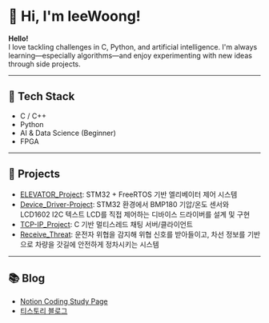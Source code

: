 # 👋 Hi, I'm leeWoong!

**Hello!**  
I love tackling challenges in C, Python, and artificial intelligence.
I'm always learning—especially algorithms—and enjoy experimenting with new ideas through side projects.

---

## 🔨 Tech Stack
- C / C++
- Python
- AI & Data Science (Beginner)
- FPGA
---

## 📝 Projects
- [ELEVATOR_Project](https://github.com/0verFIow/ELEVATOR_Project): STM32 + FreeRTOS 기반 엘리베이터 제어 시스템
- [Device_Driver-Project](https://github.com/0verFIow/Device_Driver-Project): STM32 환경에서 BMP180 기압/온도 센서와 LCD1602 I2C 텍스트 LCD를 직접 제어하는 디바이스 드라이버를 설계 및 구현
- [TCP-IP_Project](https://github.com/0verFIow/TCP-IP_Proejct): C 기반 멀티스레드 채팅 서버/클라이언트
- [Receive_Threat](https://github.com/0verFIow/Receive_Threat): 운전자 위협을 감지해 위협 신호를 받아들이고, 차선 정보를 기반으로 차량을 갓길에 안전하게 정차시키는 시스템

---

## 📚 Blog
- [Notion Coding Study Page](https://www.notion.so/Coding-Study-Page-1f371c55d5ca80b8ab0adf3ea6d587b4)
- [티스토리 블로그](https://leeun8000.tistory.com/)

